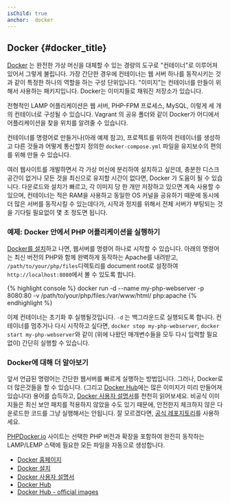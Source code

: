```yaml
---
isChild: true
anchor:  docker
---
```


## Docker {#docker_title}

[Docker] 는 완전한 가상 머신을 대체할 수 있는 경량의 도구로 "컨테이너"로 이루어져 있어서 그렇게 불립니다. 가장 간단한 경우에 컨테이너는 웹 서버 하나를 동작시키는 것과 같이 특정한 하나의 역할을 하는 구성 단위입니다. "이미지"는 컨테이너를 만들이 위해서 사용하는 패키지입니다. Docker는 이미지들로 채워진 저장소가 있습니다.

전형적인 LAMP 어플리케이션은 웹 서버, PHP-FPM 프로세스, MySQL, 이렇게 세 개의 컨테이너로 구성될 수 있습니다. Vagrant 의 공유 폴더와 같이 Docker가 어디에서 어플리케이션을 찾을 위치를 알려줄 수 있습니다.

컨테이너를 명령어로 만들거나(아래 예제 참고), 프로젝트를 위하여 컨테이너를 생성하고 다른 것들과 어떻게 통신할지 정의한 `docker-compose.yml` 파일을 유지보수의 편의를 위해 만들 수 있습니다.

여러 웹사이트를 개발하면서 각 가상 머신에 분리하여 설치하고 싶은데, 충분한 디스크 공간이 없거나 모든 것을 최신으로 유지할 시간이 없다면, Docker 가 도움이 될 수 있습니다. 다운로드와 설치가 빠르고, 각 이미지 당 한 개만 저장하고 있으면 계속 사용할 수 있으며, 컨테이너는 적은 RAM을 사용하고 동일한 OS 커널을 공유하기 때문에 동시에 더 많은 서버를 동작시킬 수 있는데다가, 시작과 정지를 위해서 전체 서버가 부팅되는 것을 기다릴 필요없이 몇 초 정도면 됩니다.

### 예제: Docker 안에서 PHP 어플리케이션을 실행하기

[Docker를 설치][docker-install]하고 나면, 웹서버를 명령어 하나로 시작할 수 있습니다.
아래의 명령어는 최신 버전의 PHP와 함께 완벽하게 동작하는 Apache를 내려받고, `/path/to/your/php/files`디렉토리를 document root로 설정하여 `http://localhost:8080`에서 볼 수 있도록 합니다.

{% highlight console %}
docker run -d --name my-php-webserver -p 8080:80 -v /path/to/your/php/files:/var/www/html/ php:apache
{% endhighlight %}

이제 컨테이너는 초기화 후 실행될것입니다. `-d` 는 백그라운드로 실행되도록 합니다. 컨테이너를 멈추거나 다시 시작하고 싶다면, `docker stop my-php-webserver`, `docker start my-php-webserver`와 같이 (위에 나왔던 매개변수들을 모두 다시 입력할 필요 없이) 간단히 실행할 수 있습니다.

### Docker에 대해 더 알아보기

앞서 언급된 명령어는 간단한 웹서버를 빠르게 실행하는 방법입니다. 그러나, Docker로 더 많은것들을 할 수 있습니다. (그리고 [Docker Hub][docker-hub]에는 많은 이미지가 미리 만들어져 있습니다) 용어를 습득하고, [Docker 사용자 설명서][docker-doc]를 천천히 읽어보세요. 비공식 이미지들은 최신 보안 패치를 적용하지 않았을 수도 있기 때문에, 안전한지 체크하지 않은 다운로드한 코드를 그냥 실행해서는 안됩니다. 잘 모르겠다면, [공식 레포지토리][docker-hub-official]를 사용하세요.

[PHPDocker.io] 사이트는 선택한 PHP 버전과 확장을 포함하여 완전히 동작하는 LAMP/LEMP 스택에 필요한 모든 파일을 자동으로 생성합니다.

* [Docker 홈페이지][Docker]
* [Docker 설치][docker-install]
* [Docker 사용자 설명서][docker-doc]
* [Docker Hub][docker-hub]
* [Docker Hub - official images][docker-hub-official]

[Docker]: https://www.docker.com/
[docker-hub]: https://hub.docker.com/
[docker-hub-official]: https://hub.docker.com/explore/
[docker-install]: https://docs.docker.com/get-docker/
[docker-doc]: https://docs.docker.com/
[PHPDocker.io]: https://phpdocker.io/
